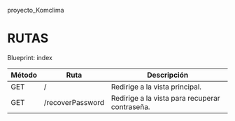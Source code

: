 proyecto_Komclima

# RUTAS

Blueprint: index

| Método | Ruta | Descripción |
| --- | --- | --- |
| GET | / | Redirige a la vista principal. |
| GET | /recoverPassword | Redirige a la vista para recuperar contraseña. | 